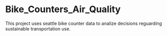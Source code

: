 # Bike_Counters_Air_Quality
This project uses seattle bike counter data to analize decisions reguarding sustainable transportation use. 
